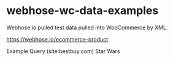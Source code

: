 # webhose-wc-data-examples
Webhose.io pulled test data pulled into WooCommerce by XML.

https://webhose.io/ecommerce-product

Example Query
(site:bestbuy.com) Star Wars
